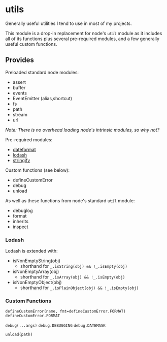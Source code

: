 # utils

Generally useful utilities I tend to use in most of my projects.

This module is a drop-in replacement for node's `util` module as it includes all of its functions plus several pre-required modules, and a few generally useful custom functions.

## Provides

Preloaded standard node modules:

- assert
- buffer
- events
- EventEmitter (alias,shortcut)
- fs
- path
- stream
- url

*Note: There is no overhead loading node's intrinsic modules, so why not?*

Pre-required modules:

- [dateformat](https://www.npmjs.com/package/dateformat)
- [lodash](https://www.npmjs.com/package/lodash)
- [stringify](https://www.npmjs.com/package/json-stringify-safe)

Custom functions (see below):

- defineCustomError
- debug
- unload

As well as these functions from node's standard `util` module:

- debuglog
- format
- inherits
- inspect

### Lodash

Lodash is extended with: 

- isNonEmptyString(obj)
    - shorthand for `_.isString(obj) && !_.isEmpty(obj)`
- isNonEmptyArray(obj)  
    - shorthand for `_.isArray(obj) && !_.isEmpty(obj)`
- isNonEmptyObject(obj)
    - shorthand for `_.isPlainObject(obj) && !_.isEmpty(obj)`

### Custom Functions

`defineCustomError(name, fmt=defineCustomError.FORMAT)`
`defineCustomError.FORMAT`

`debug(...args)`
`debug.DEBUGGING`
`debug.DATEMASK`

`unload(path)`

